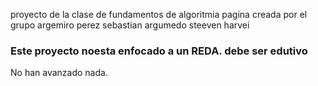 proyecto de la clase de fundamentos de algoritmia 
pagina creada por el grupo 
argemiro perez
sebastian argumedo
steeven harvei 
### Este proyecto noesta enfocado a un REDA. debe ser edutivo
No han avanzado nada.